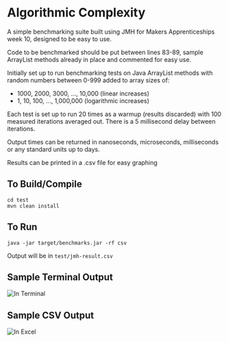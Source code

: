 # Algorithmic Complexity

A simple benchmarking suite built using JMH for Makers Apprenticeships week 10, designed to be easy to use.

Code to be benchmarked should be put between lines 83-89, sample ArrayList methods already in place and commented for easy use.

Initially set up to run benchmarking tests on Java ArrayList methods with random numbers between 0-999 added to array sizes of:
- 1000, 2000, 3000, ..., 10,000 (linear increases)
- 1, 10, 100, ..., 1,000,000 (logarithmic increases)

Each test is set up to run 20 times as a warmup (results discarded) with 100 measured iterations averaged out. There is a 5 millisecond delay between iterations.

Output times can be returned in nanoseconds, microseconds, milliseconds or any standard units up to days.

Results can be printed in a .csv file for easy graphing

## To Build/Compile
```
cd test
mvn clean install
```

## To Run
```
java -jar target/benchmarks.jar -rf csv
```

Output will be in `test/jmh-result.csv`

## Sample Terminal Output
![In Terminal](https://i.imgur.com/j6Z416f.png)

## Sample CSV Output
![In Excel](https://i.imgur.com/Pa3G0ln.png)
